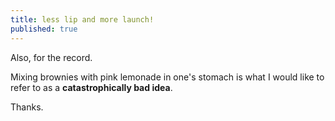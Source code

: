 ```yaml
---
title: less lip and more launch!
published: true
---
```


Also, for the record.

Mixing brownies with pink lemonade in one's stomach is what I would like
to refer to as a **catastrophically bad idea**.

Thanks.
